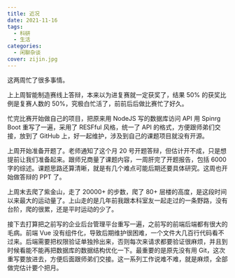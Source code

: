 ```yaml
---
title: 近况
date: 2021-11-16
tags:
  - 科研
  - 生活
categories:
  - 闲聊杂谈
cover: zijin.jpg
---
```


这两周忙了很多事情。

上上周智能制造赛线上答辩，本来以为进复赛就一定获奖了，结果 50% 的获奖比例是复赛人数的 50%，究极白忙活了，前前后后做比赛忙了好久。

忙完比赛开始做自己的项目，把原来用 NodeJS 写的数据库访问 API 用 Spinrg Boot 重写了一遍，采用了 RESFful 风格，统一了 API 的格式，方便跟师弟们交接，放到了 GitHub 上，好一起维护，涉及到自己的课题项目就没有开源。

上周开始准备开题了。老师通知了这个月 20 号开题答辩，但估计开不成，只是想提前让我们准备起来。跟师兄商量了课题内容，一周肝完了开题报告，包括 6000 字的综述。课题思路还算清晰，就是有几个难点可能后期还要具体研究。这周也开始做答辩的 PPT 了。

上周末去爬了紫金山，走了 20000+ 的步数，爬了 80+ 层楼的高度，是这段时间以来最大的运动量了。上山走的是几年前我跟本科室友一起走过的一条野路，没有台阶，爬的很累，还是平时运动的少了。

接下去打算把之前写的企业后台管理平台重写一遍，之前写的前端后端都有很大的毛病。前端 Vue 没有组件化，导致后期维护很困难，一个文件大几百行代码看不过来。后端需要把权限验证单独拎出来，否则每次来请求都要验证很麻烦，并且到时候看能不能再把数据库的数据结构优化一下。最重要的是原先没有用 Git，这次重写要放进去，方便后面跟师弟们交接。这一系列工作说难不难，就是麻烦，全部做完估计要个把月。
